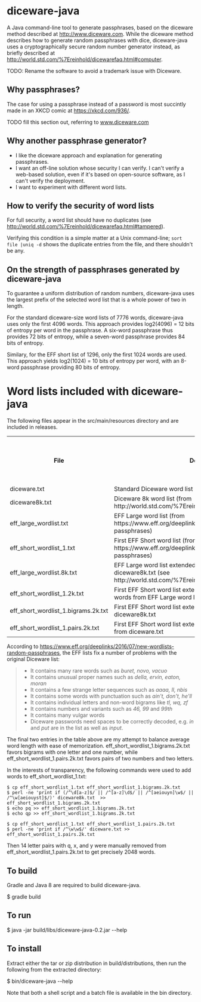 # diceware-java

A Java command-line tool to generate passphrases, based on the diceware
method described at http://www.diceware.com.  While the diceware method 
describes how to generate random passphrases with dice, diceware-java uses
a cryptographically secure random number generator instead, as briefly described
at http://world.std.com/%7Ereinhold/dicewarefaq.html#computer.

TODO: Rename the software to avoid a trademark issue with Diceware.

## Why passphrases?

The case for using a passphrase instead of a password is most succintly
made in an XKCD comic at https://xkcd.com/936/.

TODO fill this section out, referring to www.diceware.com

## Why another passphrase generator?

- I like the diceware approach and explanation for generating passphrases.
- I want an off-line solution whose security I can verify.  I can't verify a 
web-based solution, even if it's based on open-source software, as I can't verify
the deployment.
- I want to experiment with different word lists. 

## How to verify the security of word lists

For full security, a word list should have no duplicates 
(see http://world.std.com/%7Ereinhold/dicewarefaq.html#tampered).

Verifying this condition is a simple matter at a Unix command-line; 
`sort file |uniq -d` shows the duplicate entries from the file, and there 
shouldn't be any.

## On the strength of passphrases generated by diceware-java

To guarantee a uniform distribution of random numbers, diceware-java uses the 
largest prefix of the selected word list that is a whole power of two in 
length. 

For the standard diceware-size word lists of 7776 words, diceware-java
uses only the first 4096 words. This 
approach provides log2(4096) = 12 bits of entropy per word in the passphrase.
A six-word passphrase thus provides 72 bits of entropy, while a seven-word
passphrase provides 84 bits of entropy.

Similary, for the EFF short list of 1296, only the first 1024 words are used. 
This approach yields log2(1024) = 10 bits of entropy
per word, with an 8-word passphrase providing 80 bits of entropy.

# Word lists included with diceware-java

The following files appear in the src/main/resources directory and are
included in releases.

<table>
<tr>
    <th>File</th>
    <th>Description</th>
    <th># Entries</th>
    <th>UE: Usable Entries</th>
    <th>E: Entropy bits per word [log2(UE)]</th>
    <th>A: Average word length</th>
    <th>W: # words to get at least 75 entropy bits [ceiling(75/E)]</th>
    <th>Average passphrase length for at least 75 entropy bits [A*W]</th>
</tr>
<tr>
    <td>diceware.txt</td>
    <td>Standard Diceware word list (from http://www.diceware.com)</td>
    <td>7776</td>
    <td>4096</td>
    <td>12</td>
    <td>4.35</td> 
    <td>7</td>
    <td>30.5</td>
</tr>
<tr>
    <td>diceware8k.txt</td>
    <td>Diceware 8k word list (from http://world.std.com/%7Ereinhold/dicewarefaq.html#computer)</td>
    <td>8192</td>
    <td>8192</td>
    <td>13</td>
    <td>4.1</td> 
    <td>6</td>
    <td>24.6</td>
</tr>
<tr>
    <td>eff_large_wordlist.txt</td>
    <td>EFF Large word list (from https://www.eff.org/deeplinks/2016/07/new-wordlists-random-passphrases)</td>
    <td>7776</td>
    <td>4096</td>
    <td>12</td>
    <td>7.0</td> 
    <td>7</td>
    <td>49</td>
</tr>
<tr>
    <td>eff_short_wordlist_1.txt</td>
    <td>First EFF Short word list (from https://www.eff.org/deeplinks/2016/07/new-wordlists-random-passphrases)</td>
    <td>1296</td>
    <td>1024</td>
    <td>10</td>
    <td>4.5</td> 
    <td>8</td>
    <td>36</td>
</tr>
<tr>
    <td>eff_large_wordlist.8k.txt</td>
    <td>EFF Large word list extended with same bigrams as diceware8k.txt (see http://world.std.com/%7Ereinhold/dicewarefaq.html#diceware8k)</td>
    <td>8192</td>
    <td>8192</td>
    <td>13</td>
    <td>6.74</td> 
    <td>6</td>
    <td>40.4</td>
</tr>
<tr>
    <td>eff_short_wordlist_1.2k.txt</td>
    <td>First EFF Short word list extended with shortest non-duplicate words from EFF Large word list</td>
    <td>2048</td>
    <td>2048</td>
    <td>11</td>
    <td>4.83</td> 
    <td>7</td>
    <td>33.8</td>
</tr>
<tr>
    <td>eff_short_wordlist_1.bigrams.2k.txt</td>
    <td>First EFF Short word list extended with selected bigrams from diceware8k.txt</td>
    <td>2048</td>
    <td>2048</td>
    <td>11</td>
    <td>3.61</td> 
    <td>7</td>
    <td>25.3</td>
</tr>
<tr>
    <td>eff_short_wordlist_1.pairs.2k.txt</td>
    <td>First EFF Short word list extended with letter and number pairs from diceware.txt</td>
    <td>2048</td>
    <td>2048</td>
    <td>11</td>
    <td>3.61</td>
    <td>7</td>
    <td>25.3</td>
</tr>
</table>

According to https://www.eff.org/deeplinks/2016/07/new-wordlists-random-passphrases,
the EFF lists fix a number of problems with the original Diceware list:

> - It contains many rare words such as _buret, novo, vacuo_
> - It contains unusual proper names such as _della, ervin, eaton, moran_
> - It contains a few strange letter sequences such as _aaaa, ll, nbis_
> - It contains some words with punctuation such as _ain't, don't, he'll_
> - It contains individual letters and non-word bigrams like _tl, wq, zf_
> - It contains numbers and variants such as _46, 99_ and _99th_
> - It contains many vulgar words
> - Diceware passwords need spaces to be correctly decoded, e.g. _in_ and
_put_ are in the list as well as _input_.

The final two entries in the table above are my attempt to balance average
word length with ease of memorization. eff_short_wordlist_1.bigrams.2k.txt
favors bigrams with one letter and one number, while
eff_short_wordlist_1.pairs.2k.txt favors pairs of two numbers and two
letters.

In the interests of transparency, the following commands were used to add words
to eff_short_wordlist_1.txt:

```
$ cp eff_short_wordlist_1.txt eff_short_wordlist_1.bigrams.2k.txt
$ perl -ne 'print if (/^\d[a-z]$/ || /^[a-z]\d$/ || /^[aeiouyn]\w$/ || /^\w[aeiouyst]$/)' diceware8k.txt  >> eff_short_wordlist_1.bigrams.2k.txt
$ echo pq >> eff_short_wordlist_1.bigrams.2k.txt
$ echo qp >> eff_short_wordlist_1.bigrams.2k.txt

$ cp eff_short_wordlist_1.txt eff_short_wordlist_1.pairs.2k.txt
$ perl -ne 'print if /^\w\w$/' diceware.txt >> eff_short_wordlist_1.pairs.2k.txt
```  

Then 14 letter pairs with q, x, and y were manually removed from eff_short_wordlist_1.pairs.2k.txt
to get precisely 2048 words.

## To build

Gradle and Java 8 are required to build diceware-java.

$ gradle build

## To run

$ java -jar build/libs/diceware-java-0.2.jar --help

## To install

Extract either the tar or zip distribution in build/distributions,
then run the following from the extracted directory:

$ bin/diceware-java --help

Note that both a shell script and a batch file is available in the bin
directory.
